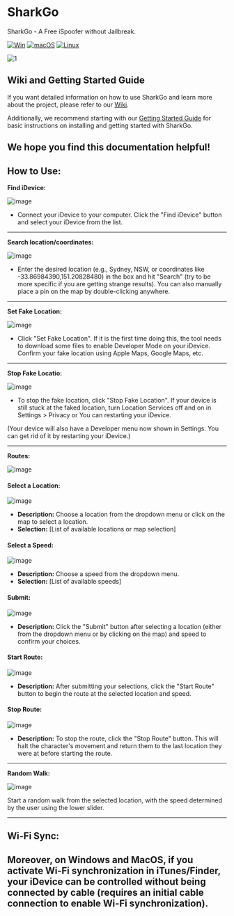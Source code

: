 # SharkGo
SharkGo - A Free iSpoofer without Jailbreak.

[![Win](https://github.com/sharklatan/SharkGo/actions/workflows/Win.yml/badge.svg)](https://github.com/sharklatan/SharkGo/actions/workflows/Win.yml)
[![macOS](https://github.com/sharklatan/SharkGo/actions/workflows/macOS.yml/badge.svg)](https://github.com/sharklatan/SharkGo/actions/workflows/macOS.yml)
[![Linux](https://github.com/sharklatan/SharkGo/actions/workflows/Linux.yml/badge.svg)](https://github.com/sharklatan/SharkGo/actions/workflows/Linux.yml)

![1](https://github.com/sharklatan/SharkGo/assets/5210221/784e65c6-e6c9-47cc-8d2a-ab77a551c01c)

## Wiki and Getting Started Guide

If you want detailed information on how to use SharkGo and learn more about the project, please refer to our [Wiki](https://github.com/sharklatan/SharkGo/wiki).

Additionally, we recommend starting with our [Getting Started Guide](https://github.com/sharklatan/SharkGo/wiki/Getting-Started-Guide) for basic instructions on installing and getting started with SharkGo.

We hope you find this documentation helpful!
---
## How to Use:

**Find iDevice:**

![image](https://github.com/sharklatan/SharkGo/assets/5210221/4190a56c-b643-4bcc-9d26-acb066b09f5d)

* Connect your iDevice to your computer. Click the "Find iDevice" button and select your iDevice from the list.
  
---
**Search location/coordinates:**

![image](https://github.com/sharklatan/SharkGo/assets/5210221/aa5ae090-0351-42e7-876f-93d831071c04)

* Enter the desired location (e.g., Sydney, NSW, or coordinates like -33.86984390,151.20828480) in the box and hit "Search" (try to be more specific if you are getting strange results).
  You can also manually place a pin on the map by double-clicking anywhere.
  
---
**Set Fake Location:**

![image](https://github.com/sharklatan/SharkGo/assets/5210221/479927c4-62ea-483d-a777-4a5eea7d6239)

* Click "Set Fake Location". If it is the first time doing this, the tool needs to download some files to enable Developer Mode on your iDevice.
  Confirm your fake location using Apple Maps, Google Maps, etc.

---
**Stop Fake Locatio:**

![image](https://github.com/sharklatan/SharkGo/assets/5210221/05d6ae96-5fca-4e76-9b9e-525bfd2ae5fb)

* To stop the fake location, click "Stop Fake Location".
  If your device is still stuck at the faked location, turn Location Services off and on in Settings > Privacy or You can restarting your iDevice.
  
(Your device will also have a Developer menu now shown in Settings. You can get rid of it by restarting your iDevice.)

---
**Routes:**

![image](https://github.com/sharklatan/SharkGo/assets/5210221/0f8034d6-1b90-482e-b802-6a3d5309ac7d)


#### Select a Location:

![image](https://github.com/sharklatan/SharkGo/assets/5210221/f2c6f912-a1f7-4a0f-aa26-a09707cd7533)


* **Description:** Choose a location from the dropdown menu or click on the map to select a location.
* **Selection:** [List of available locations or map selection]

#### Select a Speed:

![image](https://github.com/sharklatan/SharkGo/assets/5210221/82da6eba-36b2-4394-9356-43f8d890e0d9)


* **Description:** Choose a speed from the dropdown menu.
* **Selection:** [List of available speeds]

#### Submit:

![image](https://github.com/sharklatan/SharkGo/assets/5210221/8fae4293-6a38-4ff1-b82e-79ff0df3cca2)


* **Description:** Click the "Submit" button after selecting a location (either from the dropdown menu or by clicking on the map) and speed to confirm your choices.

#### Start Route:

![image](https://github.com/sharklatan/SharkGo/assets/5210221/1d13636c-2dfe-42ab-92d0-8f05e7f2795c)


* **Description:** After submitting your selections, click the "Start Route" button to begin the route at the selected location and speed.

#### Stop Route:

![image](https://github.com/sharklatan/SharkGo/assets/5210221/27cf153f-ede7-445c-8d5a-1dcf63412bfd)


* **Description:** To stop the route, click the "Stop Route" button. This will halt the character's movement and return them to the last location they were at before starting the route.

---
**Random Walk:** 

![image](https://github.com/sharklatan/SharkGo/assets/5210221/5a4645e2-a772-45e5-9726-2e02a9ceadf2)

Start a random walk from the selected location, with the speed determined by the user using the lower slider.

---
## Wi-Fi Sync:
Moreover, on Windows and MacOS, if you activate Wi-Fi synchronization in iTunes/Finder, your iDevice can be controlled without being connected by cable (requires an initial cable connection to enable Wi-Fi synchronization).
---
